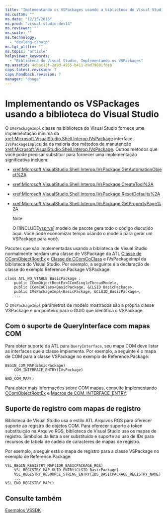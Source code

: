 ```yaml
---
title: "Implementando os VSPackages usando a biblioteca do Visual Studio | Microsoft Docs"
ms.custom: ""
ms.date: "12/15/2016"
ms.prod: "visual-studio-dev14"
ms.reviewer: ""
ms.suite: ""
ms.technology: 
  - "devlang-csharp"
ms.tgt_pltfrm: ""
ms.topic: "article"
helpviewer_keywords: 
  - "Biblioteca do Visual Studio, Implementando os VSPackages"
ms.assetid: 4cbac13f-2a9d-4955-b411-dad79081fdeb
caps.latest.revision: 7
caps.handback.revision: 7
manager: "douge"
---
```

# Implementando os VSPackages usando a biblioteca do Visual Studio
O `IVsPackageImpl` classe na biblioteca do Visual Studio fornece uma implementação mínima da <xref:Microsoft.VisualStudio.Shell.Interop.IVsPackage> interface.  `IVsPackageImpl`cuida da maioria dos métodos de manutenção <xref:Microsoft.VisualStudio.Shell.Interop.IVsPackage>.  Outros métodos que você pode precisar substituir para fornecer uma implementação significativa incluem:  
  
-   <xref:Microsoft.VisualStudio.Shell.Interop.IVsPackage.GetAutomationObject%2A>  
  
-   <xref:Microsoft.VisualStudio.Shell.Interop.IVsPackage.CreateTool%2A>  
  
-   <xref:Microsoft.VisualStudio.Shell.Interop.IVsPackage.ResetDefaults%2A>  
  
-   <xref:Microsoft.VisualStudio.Shell.Interop.IVsPackage.GetPropertyPage%2A>  
  
    > [!NOTE]
    >  O [!INCLUDE[vsprvs](../code-quality/includes/vsprvs_md.md)] modelo de pacote gera todo o código discutido aqui.  Você pode economizar tempo usando o modelo para gerar um VSPackage para você.  
  
 Pacotes que são implementadas usando a biblioteca de Visual Studio normalmente herdam uma classe de VSPackage da ATL [Classe de CComObjectRootEx](/visual-cpp/atl/reference/ccomobjectrootex-class) e [Classe de CComCoClass](/visual-cpp/atl/reference/ccomcoclass-class) e IVsPackageImpl da biblioteca do Visual Studio.  Por exemplo, a seguinte é a declaração de classe do exemplo Reference.Package VSPackage:  
  
```  
class ATL_NO_VTABLE BasicPackage :   
    public CComObjectRootEx<CComSingleThreadModel>,  
    public CComCoClass<BasicPackage, &CLSID_BasicPackage>,  
    public IVsPackageImpl<BasicPackage, &CLSID_BasicPackage>,  
    ...  
```  
  
 O `IVsPackageImpl` parâmetros de modelo mostrados são a própria classe VSPackage e um ponteiro para o GUID que identifica o VSPackage.  
  
## Com o suporte de QueryInterface com mapas COM  
 Para obter suporte da ATL para `QueryInterface`, seu mapa COM deve listar as interfaces que a classe implementa.  Por exemplo, a seguinte é o mapa de COM para a classe VSPackage no exemplo de Reference.Package:  
  
```  
BEGIN_COM_MAP(BasicPackage)  
    COM_INTERFACE_ENTRY(IVsPackage)  
    ...  
END_COM_MAP()  
```  
  
 Para obter mais informações sobre COM mapas, consulte [Implementando CComObjectRootEx](/visual-cpp/atl/implementing-ccomobjectrootex) e [Macros de COM\_INTERFACE\_ENTRY](../Topic/COM_INTERFACE_ENTRY%20Macros.md).  
  
## Suporte de registro com mapas de registro  
 Biblioteca de Visual Studio usa o estilo ATL.Arquivos RGS para oferecer suporte ao registro de objetos COM.  Para oferecer suporte a token substituição na.Arquivo RGS, biblioteca de Visual Studio usa os mapas de registro.  Símbolos da lista a ser substituído e suporte ao uso de IDs para recursos de tabela de cadeia de caracteres de mapas de registro.  
  
 Por exemplo, a seguir está o mapa de registro para a classe VSPackage no exemplo de Reference.Package:  
  
```  
VSL_BEGIN_REGISTRY_MAP(IDR_BASICPACKAGE_RGS)  
    VSL_REGISTRY_MAP_GUID_ENTRY(CLSID_BasicPackage)  
    VSL_REGISTRY_RESOURCE_STRING_ENTRY(IDS_BASICPACKAGE_REGISTRY_NAME)  
    ...  
VSL_END_REGISTRY_MAP()  
```  
  
## Consulte também  
 [Exemplos VSSDK](../misc/vssdk-samples.md)